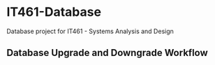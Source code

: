 # IT461-Database

Database project for IT461 - Systems Analysis and Design

## Database Upgrade and Downgrade Workflow
